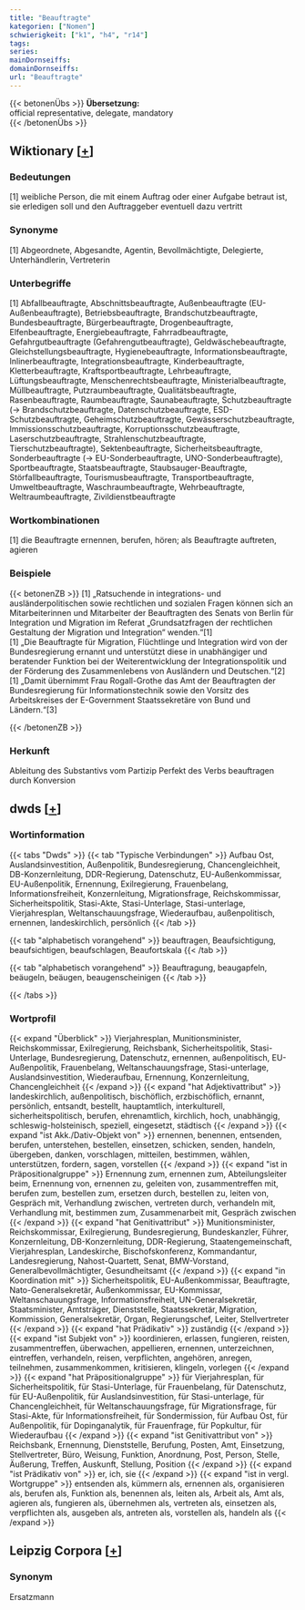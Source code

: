 ```yaml
---
title: "Beauftragte"
kategorien: ["Nomen"]
schwierigkeit: ["k1", "h4", "r14"]
tags:
series:
mainDornseiffs:
domainDornseiffs:
url: "Beauftragte"
---
```


{{< betonenÜbs >}}
**Übersetzung:**  
official representative, delegate, mandatory  
{{< /betonenÜbs >}}

## Wiktionary [[+](https://de.wiktionary.org/wiki/Beauftragte)]

### Bedeutungen
[1] weibliche Person, die mit einem Auftrag oder einer Aufgabe betraut ist, sie erledigen soll und den Auftraggeber eventuell dazu vertritt  

### Synonyme
[1] Abgeordnete, Abgesandte, Agentin, Bevollmächtigte, Delegierte, Unterhändlerin, Vertreterin  

### Unterbegriffe
[1] Abfallbeauftragte, Abschnittsbeauftragte, Außenbeauftragte (EU-Außenbeauftragte), Betriebsbeauftragte, Brandschutzbeauftragte, Bundesbeauftragte, Bürgerbeauftragte, Drogenbeauftragte, Elfenbeauftragte, Energiebeauftragte, Fahrradbeauftragte, Gefahrgutbeauftragte (Gefahrengutbeauftragte), Geldwäschebeauftragte, Gleichstellungsbeauftragte, Hygienebeauftragte, Informationsbeauftragte, Inlinerbeauftragte, Integrationsbeauftragte, Kinderbeauftragte, Kletterbeauftragte, Kraftsportbeauftragte, Lehrbeauftragte, Lüftungsbeauftragte, Menschenrechtsbeauftragte, Ministerialbeauftragte, Müllbeauftragte, Putzraumbeauftragte, Qualitätsbeauftragte, Rasenbeauftragte, Raumbeauftragte, Saunabeauftragte, Schutzbeauftragte (→ Brandschutzbeauftragte, Datenschutzbeauftragte, ESD-Schutzbeauftragte, Geheimschutzbeauftragte, Gewässerschutzbeauftragte, Immissionsschutzbeauftragte, Korruptionsschutzbeauftragte, Laserschutzbeauftragte, Strahlenschutzbeauftragte, Tierschutzbeauftragte), Sektenbeauftragte, Sicherheitsbeauftragte, Sonderbeauftragte (→ EU-Sonderbeauftragte, UNO-Sonderbeauftragte), Sportbeauftragte, Staatsbeauftragte, Staubsauger-Beauftragte, Störfallbeauftragte, Tourismusbeauftragte, Transportbeauftragte, Umweltbeauftragte, Waschraumbeauftragte, Wehrbeauftragte, Weltraumbeauftragte, Zivildienstbeauftragte  

### Wortkombinationen
[1] die Beauftragte ernennen, berufen, hören; als Beauftragte auftreten, agieren  

### Beispiele
{{< betonenZB >}}
[1] „Ratsuchende in integrations- und ausländerpolitischen sowie rechtlichen und sozialen Fragen können sich an Mitarbeiterinnen und Mitarbeiter der Beauftragten des Senats von Berlin für Integration und Migration im Referat „Grundsatzfragen der rechtlichen Gestaltung der Migration und Integration“ wenden.“[1]  
[1] „Die Beauftragte für Migration, Flüchtlinge und Integration wird von der Bundesregierung ernannt und unterstützt diese in unabhängiger und beratender Funktion bei der Weiterentwicklung der Integrationspolitik und der Förderung des Zusammenlebens von Ausländern und Deutschen.“[2]  
[1] „Damit übernimmt Frau Rogall-Grothe das Amt der Beauftragten der Bundesregierung für Informationstechnik sowie den Vorsitz des Arbeitskreises der E-Government Staatssekretäre von Bund und Ländern.“[3]  

{{< /betonenZB >}}
### Herkunft
Ableitung des Substantivs vom Partizip Perfekt des Verbs beauftragen durch Konversion  



## dwds [[+](https://www.dwds.de/wb/Beauftragte)]

### Wortinformation
{{< tabs "Dwds" >}}
{{< tab "Typische Verbindungen" >}}
Aufbau Ost, Auslandsinvestition, Außenpolitik, Bundesregierung, Chancengleichheit, DB-Konzernleitung, DDR-Regierung, Datenschutz, EU-Außenkommissar, EU-Außenpolitik, Ernennung, Exilregierung, Frauenbelang, Informationsfreiheit, Konzernleitung, Migrationsfrage, Reichskommissar, Sicherheitspolitik, Stasi-Akte, Stasi-Unterlage, Stasi-unterlage, Vierjahresplan, Weltanschauungsfrage, Wiederaufbau, außenpolitisch, ernennen, landeskirchlich, persönlich
{{< /tab >}}

{{< tab "alphabetisch vorangehend" >}}
beauftragen, Beaufsichtigung, beaufsichtigen, beaufschlagen, Beaufortskala
{{< /tab >}}

{{< tab "alphabetisch vorangehend" >}}
Beauftragung, beaugapfeln, beäugeln, beäugen, beaugenscheinigen
{{< /tab >}}

{{< /tabs >}}

### Wortprofil
{{< expand "Überblick" >}} Vierjahresplan, Munitionsminister, Reichskommissar, Exilregierung, Reichsbank, Sicherheitspolitik, Stasi-Unterlage, Bundesregierung, Datenschutz, ernennen, außenpolitisch, EU-Außenpolitik, Frauenbelang, Weltanschauungsfrage, Stasi-unterlage, Auslandsinvestition, Wiederaufbau, Ernennung, Konzernleitung, Chancengleichheit {{< /expand >}}
{{< expand "hat Adjektivattribut" >}} landeskirchlich, außenpolitisch, bischöflich, erzbischöflich, ernannt, persönlich, entsandt, bestellt, hauptamtlich, interkulturell, sicherheitspolitisch, berufen, ehrenamtlich, kirchlich, hoch, unabhängig, schleswig-holsteinisch, speziell, eingesetzt, städtisch {{< /expand >}}
{{< expand "ist Akk./Dativ-Objekt von" >}} ernennen, benennen, entsenden, berufen, unterstehen, bestellen, einsetzen, schicken, senden, handeln, übergeben, danken, vorschlagen, mitteilen, bestimmen, wählen, unterstützen, fordern, sagen, vorstellen {{< /expand >}}
{{< expand "ist in Präpositionalgruppe" >}} Ernennung zum, ernennen zum, Abteilungsleiter beim, Ernennung von, ernennen zu, geleiten von, zusammentreffen mit, berufen zum, bestellen zum, ersetzen durch, bestellen zu, leiten von, Gespräch mit, Verhandlung zwischen, vertreten durch, verhandeln mit, Verhandlung mit, bestimmen zum, Zusammenarbeit mit, Gespräch zwischen {{< /expand >}}
{{< expand "hat Genitivattribut" >}} Munitionsminister, Reichskommissar, Exilregierung, Bundesregierung, Bundeskanzler, Führer, Konzernleitung, DB-Konzernleitung, DDR-Regierung, Staatengemeinschaft, Vierjahresplan, Landeskirche, Bischofskonferenz, Kommandantur, Landesregierung, Nahost-Quartett, Senat, BMW-Vorstand, Generalbevollmächtigter, Gesundheitsamt {{< /expand >}}
{{< expand "in Koordination mit" >}} Sicherheitspolitik, EU-Außenkommissar, Beauftragte, Nato-Generalsekretär, Außenkommissar, EU-Kommissar, Weltanschauungsfrage, Informationsfreiheit, UN-Generalsekretär, Staatsminister, Amtsträger, Dienststelle, Staatssekretär, Migration, Kommission, Generalsekretär, Organ, Regierungschef, Leiter, Stellvertreter {{< /expand >}}
{{< expand "hat Prädikativ" >}} zuständig {{< /expand >}}
{{< expand "ist Subjekt von" >}} koordinieren, erlassen, fungieren, reisten, zusammentreffen, überwachen, appellieren, ernennen, unterzeichnen, eintreffen, verhandeln, reisen, verpflichten, angehören, anregen, teilnehmen, zusammenkommen, kritisieren, klingeln, vorlegen {{< /expand >}}
{{< expand "hat Präpositionalgruppe" >}} für Vierjahresplan, für Sicherheitspolitik, für Stasi-Unterlage, für Frauenbelang, für Datenschutz, für EU-Außenpolitik, für Auslandsinvestition, für Stasi-unterlage, für Chancengleichheit, für Weltanschauungsfrage, für Migrationsfrage, für Stasi-Akte, für Informationsfreiheit, für Sondermission, für Aufbau Ost, für Außenpolitik, für Dopinganalytik, für Frauenfrage, für Popkultur, für Wiederaufbau {{< /expand >}}
{{< expand "ist Genitivattribut von" >}} Reichsbank, Ernennung, Dienststelle, Berufung, Posten, Amt, Einsetzung, Stellvertreter, Büro, Weisung, Funktion, Anordnung, Post, Person, Stelle, Äußerung, Treffen, Auskunft, Stellung, Position {{< /expand >}}
{{< expand "ist Prädikativ von" >}} er, ich, sie {{< /expand >}}
{{< expand "ist in vergl. Wortgruppe" >}} entsenden als, kümmern als, ernennen als, organisieren als, berufen als, Funktion als, benennen als, leiten als, Arbeit als, Amt als, agieren als, fungieren als, übernehmen als, vertreten als, einsetzen als, verpflichten als, ausgeben als, antreten als, vorstellen als, handeln als {{< /expand >}}

## Leipzig Corpora [[+](https://corpora.uni-leipzig.de/en/res?word=Beauftragte&corpusId=deu_newscrawl-public_2018)]


### Synonym
Ersatzmann

